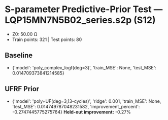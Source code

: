 # S-parameter Predictive-Prior Test — LQP15MN7N5B02_series.s2p (S12)
- Z0: 50.00 Ω
- Train points: 321  |  Test points: 80

## Baseline
- {'model': 'poly_complex_logf(deg=3)', 'train_MSE': None, 'test_MSE': 0.014709373841214585}

## UFRF Prior
- {'model': 'poly+UF(deg=3,13-cycles)', 'ridge': 0.001, 'train_MSE': None, 'test_MSE': 0.014749787048231582, 'improvement_percent': -0.2747445775275764}
**Held-out improvement:** -0.27%